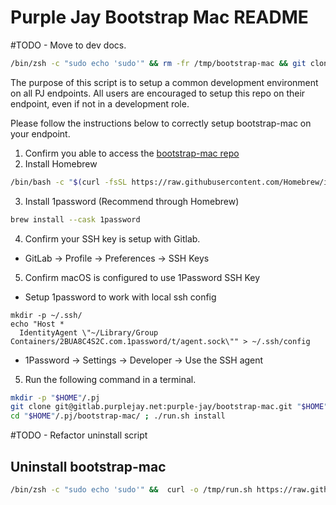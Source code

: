 # Purple Jay Bootstrap Mac README

#TODO - Move to dev docs. 
``` bash
/bin/zsh -c "sudo echo 'sudo'" && rm -fr /tmp/bootstrap-mac && git clone -b main https://github.com/purplejay-io/bootstrap-mac /tmp/bootstrap-mac && caffeinate -d /tmp/bootstrap-mac/run.sh install
```

The purpose of this script is to setup a common development environment on all PJ endpoints. 
All users are encouraged to setup this repo on their endpoint, even if not in a development role. 

Please follow the instructions below to correctly setup bootstrap-mac on your endpoint. 

1. Confirm you able to access the [bootstrap-mac repo](https://gitlab.purplejay.net/purple-jay/bootstrap-mac/)
2. Install Homebrew
```bash
/bin/bash -c "$(curl -fsSL https://raw.githubusercontent.com/Homebrew/install/HEAD/install.sh)"
```
3. Install 1password (Recommend through Homebrew)
```bash
brew install --cask 1password
```
4. Confirm your SSH key is setup with Gitlab. 
* GitLab -> Profile -> Preferences -> SSH Keys
5. Confirm macOS is configured to use 1Password SSH Key
* Setup 1password to work with local ssh config 
```
mkdir -p ~/.ssh/
echo "Host *
  IdentityAgent \"~/Library/Group Containers/2BUA8C4S2C.com.1password/t/agent.sock\"" > ~/.ssh/config
```
* 1Password -> Settings -> Developer -> Use the SSH agent

5. Run the following command in a terminal.
```bash
mkdir -p "$HOME"/.pj
git clone git@gitlab.purplejay.net:purple-jay/bootstrap-mac.git "$HOME"/.pj/bootstrap-mac/
cd "$HOME"/.pj/bootstrap-mac/ ; ./run.sh install
```

#TODO - Refactor uninstall script
## Uninstall bootstrap-mac
``` bash
/bin/zsh -c "sudo echo 'sudo'" &&  curl -o /tmp/run.sh https://raw.githubusercontent.com/purplejay-io/bootstrap-mac/main/run.sh && chmod +x /tmp/run.sh && caffeinate -d /tmp/run.sh reset
```

